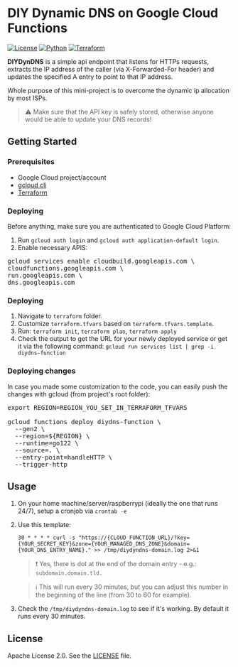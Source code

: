 # DIY Dynamic DNS on Google Cloud Functions

[![License](https://img.shields.io/badge/License-Apache%202.0-blue.svg)](https://opensource.org/licenses/Apache-2.0)
[![Python](https://img.shields.io/badge/go-1.22-blue.svg)](https://www.go.dev/)
[![Terraform](https://img.shields.io/badge/terraform-%235835CC.svg)](https://www.terraform.io/)

**DIYDynDNS** is a simple api endpoint that listens for HTTPs requests, extracts the IP address of the caller (via X-Forwarded-For header) and updates the specified A entry to point to that IP address. 

Whole purpose of this mini-project is to overcome the dynamic ip allocation by most ISPs.


> :warning: Make sure that the API key is safely stored, otherwise anyone would be able to update your DNS records!

## Getting Started

### Prerequisites

* Google Cloud project/account
* [gcloud cli](https://cloud.google.com/sdk/docs/install)
* [Terraform](https://developer.hashicorp.com/terraform/install)

### Deploying

Before anything, make sure you are authenticated to Google Cloud Platform:

1. Run `gcloud auth login` and `gcloud auth application-default login`.
2. Enable necessary APIS: 
<pre>
gcloud services enable cloudbuild.googleapis.com \
cloudfunctions.googleapis.com \
run.googleapis.com \
dns.googleapis.com
</pre>

### Deploying

1. Navigate to `terraform` folder.
2. Customize `terraform.tfvars` based on `terraform.tfvars.template`.
3. Run: `terraform init`, `terraform plan`, `terraform apply`
5. Check the output to get the URL for your newly deployed service or get it via the following command: `gcloud run services list | grep -i diydns-function`

### Deploying changes

In case you made some customization to the code, you can easily push the changes with gcloud (from project's root folder):

<pre>
export REGION=REGION_YOU_SET_IN_TERRAFORM_TFVARS

gcloud functions deploy diydns-function \
  --gen2 \
  --region=${REGION} \
  --runtime=go122 \
  --source=. \
  --entry-point=handleHTTP \
  --trigger-http
</pre>

## Usage

1. On your home machine/server/raspberrypi (ideally the one that runs 24/7), setup a cronjob via `crontab -e`

2. Use this template: 

    `30 * * * * curl -s "https://{CLOUD_FUNCTION_URL}/?key={YOUR_SECRET_KEY}&zone={YOUR_MANAGED_DNS_ZONE}&domain={YOUR_DNS_ENTRY_NAME}." >> /tmp/diydyndns-domain.log 2>&1` 

    > :heavy_exclamation_mark: Yes,  there is dot at the end of the domain entry - e.g.: `subdomain.domain.tld.`

    > :information_source: This will run every 30 minutes, but you can adjust this number in the beginning of the line (from 30 to 60 for example).

3. Check the `/tmp/diydyndns-domain.log` to see if it's working. By default it runs every 30 minutes.

## License

Apache License 2.0. See the [LICENSE](LICENSE) file.
